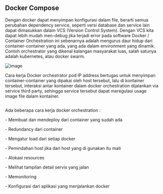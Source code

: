 <h2>Docker Compose</h2>
<p>Dengan docker dapat menyimpan konfigurasi dalam file, berarti semua perubahan dependency service, seperti versi database dan service lain dapat dimasukkan dalam VCS (Version Control System). Dengan VCS kita dapat lebih mudah men-debug jika terjadi error pada software
Docker / Container Orchestration ini sebenarnya adalah mengurus daur hidup dari container-container yang ada, yang ada dalam environment yang dinamik. Contoh orchestrator yang dikenal kalangan masyarakat luas, salah satunya adalah kubernetes, atau docker swarm.</p>

![image](https://user-images.githubusercontent.com/54845386/71370068-48f26000-25df-11ea-87d7-cbc02435a90a.png)

<p>Cara kerja Docker orchestrator pod IP address bertugas untuk menyimpan container-container yang dipakai oleh host tersebut, lalu di kontainer tersebut, interaksi antar kontainer dalam docker orchestration dijalankan via service third party, sehingga service tersebut dapat meregulasi usage image file dalam kontainer.</p>

<h2></h2>
<p>Ada beberapa cara kerja docker orchestration :</p>
<p>-	Membuat dan mendeploy dari container yang sudah ada</p>
<p>-	Redundancy dari container</p>
<p>-	Mengatur load dari setiap docker</p>
<p>-	Pemindahan host jika dari host yang di gunakan itu mati</p>
<p>-	Alokasi resources</p>
<p>-	Melihat tampilan detail servis yang jalan</p>
<p>-	Memonitoring</p>
<p>-	Konfigurasi dari aplikasi yang menjalankan docker</p>

